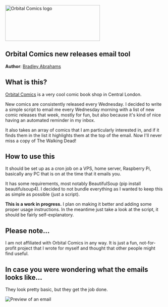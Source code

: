 <a href="http://www.orbitalcomics.com/"><img src="http://i.imgur.com/dPDgZqG.png" width="300" height="114" alt="Orbital Comics logo"></a>

## Orbital Comics new releases email tool

**Author**: [Bradley Abrahams](https://github.com/mrkipling)

## What is this?

[Orbital Comics](http://www.orbitalcomics.com/) is a very cool comic book shop in Central London.

New comics are consistently released every Wednesday. I decided to write a simple script to email me every Wednesday morning with a list of new comic releases that week, mostly for fun, but also because it's kind of nice having an automated reminder in my inbox.

It also takes an array of comics that I am particularly interested in, and if it finds them in the list it highlights them at the top of the email. Now I'll never miss a copy of The Walking Dead!

## How to use this

It should be set up as a cron job on a VPS, home server, Raspberry Pi, basically any PC that is on at the time that it emails you.

It has some requirements, most notably BeautifulSoup (pip install beautifulsoup4). I decided to not bundle everything as I wanted to keep this as simple as possible (just a script).

**This is a work in progress.** I plan on making it better and adding some proper usage instructions. In the meantime just take a look at the script, it should be fairly self-explanatory.

## Please note...

I am not affiliated with Orbital Comics in any way. It is just a fun, not-for-profit project that I wrote for myself and thought that other people might find useful.

## In case you were wondering what the emails looks like...

They look pretty basic, but they get the job done.

<img src="http://i.imgur.com/a1zWdp1.png" alt="Preview of an email">
